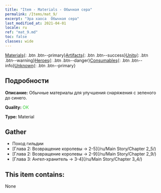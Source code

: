 ```yaml
---
title: "Item - Materials - Обычная сера"
permalink: /Items/mat_9/
excerpt: "Эра хаоса  Обычная сера"
last_modified_at: 2021-04-01
locale: ru
ref: "mat_9.md"
toc: false
classes: wide
---
```

 [Materials](/ru/Items/){: .btn .btn--primary}[Artifacts](/ru/Items/Artifacts/){: .btn .btn--success}[Units](/ru/Items/Units/){: .btn .btn--warning}[Heroes](/ru/Items/Heroes/){: .btn .btn--danger}[Consumables](/ru/Items/Consumables/){: .btn .btn--info}[Unknown](/ru/Items/Unknown/){: .btn .btn--primary}

## Подробности
 **Описание:** Обычные материалы для улучшения снаряжения c зеленого до синего.

 **Quality:** <span style="color: #32CD32">OK</span>

 **Type:** Material

## Gather

*    Поход гильдии 
*    [Глава 2: Возвращение королевы -> 2-5](/ru/Main Story/Chapter 2_5/) 
*    [Глава 2: Возвращение королевы -> 2-9](/ru/Main Story/Chapter 2_9/) 
*    [Глава 3: Ангел-хранитель -> 3-4](/ru/Main Story/Chapter 3_4/) 

## This item contains:

  None

